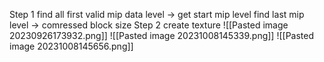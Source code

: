 Step 1
find all first valid mip data level -> get start mip level
find last mip level -> comressed block size
Step 2 
create texture
![[Pasted image 20230926173932.png]]
![[Pasted image 20231008145339.png]]
![[Pasted image 20231008145656.png]]